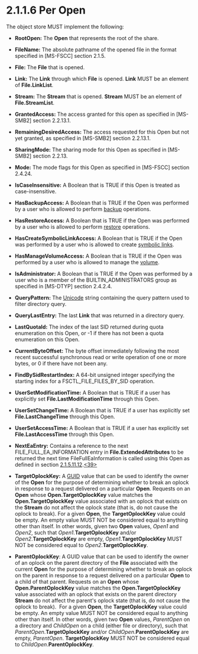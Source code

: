 <html dir="LTR" xmlns:mshelp="http://msdn.microsoft.com/mshelp" xmlns:ddue="http://ddue.schemas.microsoft.com/authoring/2003/5" xmlns:xlink="http://www.w3.org/1999/xlink" xmlns:tool="http://www.microsoft.com/tooltip">
    <head>
        <meta http-equiv="Content-Type" content="text/html; CHARSET=utf-8"></meta>
        <meta name="save" content="history"></meta>
        <title>2.1.1.6 Per Open</title>
        <xml>
            <mshelp:toctitle title="2.1.1.6 Per Open"></mshelp:toctitle>
            <mshelp:rltitle title="[MS-FSA]: Per Open"></mshelp:rltitle>
            <mshelp:keyword index="A" term="7eeba8fa-6ff4-4a9a-b4ac-7fe608c46497"></mshelp:keyword>
            <mshelp:attr name="DCSext.ContentType" value="open specification"></mshelp:attr>
            <mshelp:attr name="AssetID" value="7eeba8fa-6ff4-4a9a-b4ac-7fe608c46497"></mshelp:attr>
            <mshelp:attr name="TopicType" value="kbRef"></mshelp:attr>
            <mshelp:attr name="DCSext.Title" value="[MS-FSA]: Per Open" />
        </xml>
    </head>
    <body>
        <div id="header">
            <h1 class="heading">2.1.1.6 Per Open</h1>
        </div>
        <div id="mainSection">
            <div id="mainBody">
                <div id="allHistory" class="saveHistory"></div>
                <div id="sectionSection0" class="section" name="collapseableSection">
                    

<p>The object store MUST implement the following:</p>

<ul><li><p><span><span> 
</span></span><b>RootOpen:</b> The <b>Open</b> that represents the root of the
share.</p>

</li><li><p><span><span> 
</span></span><b>FileName:</b> The absolute pathname of the opened file in the
format specified in <mshelp:link keywords="efbfe127-73ad-4140-9967-ec6500e66d5e" tabindex="0">[MS-FSCC]</mshelp:link>
section <mshelp:link keywords="ffb795f3-027d-4a3c-997d-3085f2332f6f" tabindex="0">2.1.5</mshelp:link>.</p>

</li><li><p><span><span> 
</span></span><b>File:</b> The <b>File</b> that is opened.</p>

</li><li><p><span><span> 
</span></span><b>Link:</b> The <b>Link</b> through which <b>File</b> is opened.
<b>Link</b> MUST be an element of <b>File.LinkList</b>.</p>

</li><li><p><span><span> 
</span></span><b>Stream:</b> The <b>Stream</b> that is opened. <b>Stream</b>
MUST be an element of <b>File.StreamList</b>.</p>

</li><li><p><span><span> 
</span></span><b>GrantedAccess:</b> The access granted for this open as
specified in <mshelp:link keywords="5606ad47-5ee0-437a-817e-70c366052962" tabindex="0">[MS-SMB2]</mshelp:link>
section <mshelp:link keywords="b3af3aaf-9271-4419-b326-eba0341df7d2" tabindex="0">2.2.13.1</mshelp:link>.</p>

</li><li><p><span><span> 
</span></span><b>RemainingDesiredAccess:</b> The access requested for this Open
but not yet granted, as specified in [MS-SMB2] section 2.2.13.1.</p>

</li><li><p><span><span> 
</span></span><b>SharingMode:</b> The sharing mode for this Open as specified
in [MS-SMB2] section <mshelp:link keywords="e8fb45c1-a03d-44ca-b7ae-47385cfd7997" tabindex="0">2.2.13</mshelp:link>.</p>

</li><li><p><span><span> 
</span></span><b>Mode:</b> The mode flags for this Open as specified in
[MS-FSCC] section <mshelp:link keywords="52df7798-8330-474b-ac31-9afe8075640c" tabindex="0">2.4.24</mshelp:link>.</p>

</li><li><p><span><span> 
</span></span><b>IsCaseInsensitive:</b> A Boolean that is TRUE if this Open is
treated as case-insensitive.</p>

</li><li><p><span><span> 
</span></span><b>HasBackupAccess:</b> A Boolean that is TRUE if the Open was
performed by a user who is allowed to perform <a href="682f0f59-385c-4351-b81a-3b234f53db03.html#gt_f0ec1e1a-3f20-40f1-8b67-b892ff3e4b72">backup</a> operations.</p>

</li><li><p><span><span> 
</span></span><b>HasRestoreAccess:</b> A Boolean that is TRUE if the Open was
performed by a user who is allowed to perform <a href="682f0f59-385c-4351-b81a-3b234f53db03.html#gt_43eabdaa-8fc0-48ac-a23e-2cd92a2fa481">restore</a> operations.</p>

</li><li><p><span><span> 
</span></span><b>HasCreateSymbolicLinkAccess:</b> A Boolean that is TRUE if the
Open was performed by a user who is allowed to create <a href="682f0f59-385c-4351-b81a-3b234f53db03.html#gt_04f1ed93-15cb-4090-8204-c43bec8c7398">symbolic links</a>.</p>

</li><li><p><span><span> 
</span></span><b>HasManageVolumeAccess:</b> A Boolean that is TRUE if the Open
was performed by a user who is allowed to manage the <a href="682f0f59-385c-4351-b81a-3b234f53db03.html#gt_9a876829-33a1-4f0b-8b81-8552b7e5561c">volume</a>.</p>

</li><li><p><span><span> 
</span></span><b>IsAdministrator:</b> A Boolean that is TRUE if the Open was
performed by a user who is a member of the BUILTIN_ADMINISTRATORS group as
specified in <mshelp:link keywords="cca27429-5689-4a16-b2b4-9325d93e4ba2" tabindex="0">[MS-DTYP]</mshelp:link>
section <mshelp:link keywords="81d92bba-d22b-4a8c-908a-554ab29148ab" tabindex="0">2.4.2.4</mshelp:link>.</p>

</li><li><p><span><span> 
</span></span><b>QueryPattern:</b> The <a href="682f0f59-385c-4351-b81a-3b234f53db03.html#gt_c305d0ab-8b94-461a-bd76-13b40cb8c4d8">Unicode</a> string containing
the query pattern used to filter directory query.</p>

</li><li><p><span><span> 
</span></span><b>QueryLastEntry:</b> The last <b>Link</b> that was returned in
a directory query.</p>

</li><li><p><span><span> 
</span></span><b>LastQuotaId:</b> The index of the last SID returned during
quota enumeration on this Open, or -1 if there has not been a quota enumeration
on this Open.</p>

</li><li><p><span><span> 
</span></span><b>CurrentByteOffset:</b> The byte offset immediately following
the most recent successful synchronous read or write operation of one or more
bytes, or 0 if there have not been any.</p>

</li><li><p><span><span> 
</span></span><b>FindBySidRestartIndex:</b> A 64-bit unsigned integer
specifying the starting index for a FSCTL_FILE_FILES_BY_SID operation.</p>

</li><li><p><span><span> 
</span></span><b>UserSetModificationTime:</b> A Boolean that is TRUE if a user
has explicitly set <b>File.LastModificationTime</b> through this Open.</p>

</li><li><p><span><span> 
</span></span><b>UserSetChangeTime:</b> A Boolean that is TRUE if a user has
explicitly set <b>File.LastChangeTime</b> through this Open.</p>

</li><li><p><span><span> 
</span></span><b>UserSetAccessTime:</b> A Boolean that is TRUE if a user has
explicitly set <b>File.LastAccessTime</b> through this Open.</p>

</li><li><p><span><span> 
</span></span><b>NextEaEntry:</b> Contains a reference to the next
FILE_FULL_EA_INFORMATION entry in <b>File.ExtendedAttributes</b> to be returned
the next time FileFullEaInformation is called using this Open as defined in
section <a href="36660930-adcc-4145-a206-f38502e9eb79.html">2.1.5.11.12</a>.<a id="Appendix_A_Target_39"></a><a href="4e3695bd-7574-4f24-a223-b4679c065b63.html#Appendix_A_39" aria-label="Product behavior note 39">&lt;39&gt;</a></p>

</li><li><p><span><span> 
</span></span><b>TargetOplockKey:</b> A <a href="682f0f59-385c-4351-b81a-3b234f53db03.html#gt_f49694cc-c350-462d-ab8e-816f0103c6c1">GUID</a> value that can be used
to identify the owner of the <b>Open</b> for the purpose of determining whether
to break an oplock in response to a request delivered on a particular <b>Open</b>.
Requests on an <b>Open</b> whose <b>Open.TargetOplockKey</b> value matches the <b>Open.TargetOplockKey</b>
value associated with an oplock that exists on the <b>Stream</b> do not affect
the oplock state (that is, do not cause the oplock to break). For a given <b>Open</b>,
the <b>TargetOplockKey</b> value could be empty. An empty value MUST NOT be
considered equal to anything other than itself. In other words, given two <b>Open</b>
values, <i>Open1</i> and <i>Open2</i>, such that <i>Open1</i>.<b>TargetOplockKey</b>
and/or <i>Open2</i>.<b>TargetOplockKey</b> are empty, <i>Open1</i>.<b>TargetOplockKey</b>
MUST NOT be considered equal to <i>Open2</i>.<b>TargetOplockKey</b>.</p>

</li><li><p><span><span> 
</span></span><b>ParentOplockKey</b>: A GUID value that can be used to identify
the owner of an oplock on the parent directory of the <b>File</b> associated
with the current <b>Open</b> for the purpose of determining whether to break an
oplock on the parent in response to a request delivered on a particular <b>Open</b>
to a child of that parent. Requests on an <b>Open</b> whose <b>Open.ParentOplockKey</b>
value matches the <b>Open.TargetOplockKey</b> value associated with an oplock
that exists on the parent directory <b>Stream</b> do not affect the parent's
oplock state (that is, do not cause the oplock to break).  For a given <b>Open</b>,
the <b>TargetOplockKey</b> value could be empty. An empty value MUST NOT be
considered equal to anything other than itself. In other words, given two <b>Open</b>
values, <i>ParentOpen</i> on a directory and <i>ChildOpen</i> on a child
(either file or directory), such that <i>ParentOpen</i>.<b>TargetOplockKey</b>
and/or <i>ChildOpen</i>.<b>ParentOplockKey</b> are empty, <i>ParentOpen</i>. <b>TargetOplockKey</b>
MUST NOT be considered equal to <i>ChildOpen</i>.<b>ParentOplockKey</b>.</p>

</li></ul>
                </div>
            </div>
        </div>
    </body>
</html>